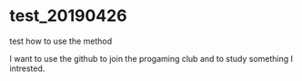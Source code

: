 # test_20190426
test how to use the method

I want to use the github to join the progaming club and to study something I intrested.
